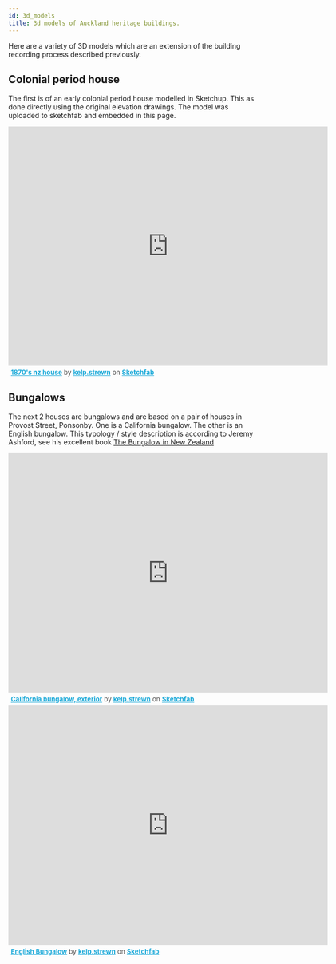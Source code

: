 ```yaml
---
id: 3d_models
title: 3d models of Auckland heritage buildings.
---
```

Here are a variety of 3D models which are an extension of the building recording process described previously. 

## Colonial period house ##
The first is of an early colonial period house modelled in Sketchup. This as done directly using the original elevation drawings. The model was uploaded to sketchfab and embedded in this page.

<div class="sketchfab-embed-wrapper"><iframe width="640" height="480" src="https://sketchfab.com/models/e99a426686244e03a3273445fa6549a3/embed" frameborder="0" allow="autoplay; fullscreen; vr" mozallowfullscreen="true" webkitallowfullscreen="true"></iframe>

<p style="font-size: 13px; font-weight: normal; margin: 5px; color: #4A4A4A;">
    <a href="https://sketchfab.com/models/e99a426686244e03a3273445fa6549a3?utm_medium=embed&utm_source=website&utm_campain=share-popup" target="_blank" style="font-weight: bold; color: #1CAAD9;">1870&#39;s nz house</a>
    by <a href="https://sketchfab.com/kelp.strewn?utm_medium=embed&utm_source=website&utm_campain=share-popup" target="_blank" style="font-weight: bold; color: #1CAAD9;">kelp.strewn</a>
    on <a href="https://sketchfab.com?utm_medium=embed&utm_source=website&utm_campain=share-popup" target="_blank" style="font-weight: bold; color: #1CAAD9;">Sketchfab</a>
</p>
</div>

## Bungalows ##
The next 2 houses are bungalows and are based on a pair of houses in Provost Street, Ponsonby. One is a California bungalow. The other is an English bungalow. This typology / style description is according to Jeremy Ashford, see his excellent book [The Bungalow in New Zealand](/img/https://books.google.co.nz/books/about/The_Bungalow_in_New_Zealand.html?id=hk9jGwAACAAJ&redir_esc=y) 

<div class="sketchfab-embed-wrapper"><iframe width="640" height="480" src="https://sketchfab.com/models/9253163a82664090972e58f2a52425d2/embed" frameborder="0" allow="autoplay; fullscreen; vr" mozallowfullscreen="true" webkitallowfullscreen="true"></iframe> <p style="font-size: 13px; font-weight: normal; margin: 5px; color: #4A4A4A;"> <a href="https://sketchfab.com/models/9253163a82664090972e58f2a52425d2?utm_medium=embed&utm_source=website&utm_campain=share-popup" target="_blank" style="font-weight: bold; color: #1CAAD9;">California bungalow, exterior</a> by <a href="https://sketchfab.com/kelp.strewn?utm_medium=embed&utm_source=website&utm_campain=share-popup" target="_blank" style="font-weight: bold; color: #1CAAD9;">kelp.strewn</a> on <a href="https://sketchfab.com?utm_medium=embed&utm_source=website&utm_campain=share-popup" target="_blank" style="font-weight: bold; color: #1CAAD9;">Sketchfab</a> </p> </div>

<div class="sketchfab-embed-wrapper"><iframe width="640" height="480" src="https://sketchfab.com/models/314f725168794d348a8f0c738fc0a3d2/embed" frameborder="0" allow="autoplay; fullscreen; vr" mozallowfullscreen="true" webkitallowfullscreen="true"></iframe> <p style="font-size: 13px; font-weight: normal; margin: 5px; color: #4A4A4A;"> <a href="https://sketchfab.com/models/314f725168794d348a8f0c738fc0a3d2?utm_medium=embed&utm_source=website&utm_campain=share-popup" target="_blank" style="font-weight: bold; color: #1CAAD9;">English Bungalow</a> by <a href="https://sketchfab.com/kelp.strewn?utm_medium=embed&utm_source=website&utm_campain=share-popup" target="_blank" style="font-weight: bold; color: #1CAAD9;">kelp.strewn</a> on <a href="https://sketchfab.com?utm_medium=embed&utm_source=website&utm_campain=share-popup" target="_blank" style="font-weight: bold; color: #1CAAD9;">Sketchfab</a> </p> </div>





